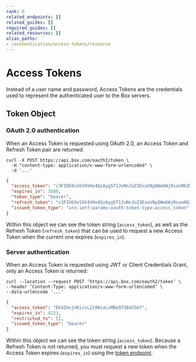 ```yaml
---
rank: 6
related_endpoints: []
related_guides: []
required_guides: []
related_resources: []
alias_paths: 
- /authentication/access-tokens/resource
---
```


# Access Tokens

Instead of a user name and password, Access Tokens are the credentials used to
represent the authenticated user to the Box servers. 

## Token Object

### OAuth 2.0 authentication

When an Access Token is requested using OAuth 2.0, an Access Token and Refresh
Token pair are returned. 

```curl
curl -X POST https://api.box.com/oauth2/token \
  -H "content-type: application/x-www-form-urlencoded" \
  -d '...'
```

```json
{
  "access_token": "c3FIOG9vSGV4VHo4QzAyg5T1JvNnJoZ3ExaVNyQWw6WjRsanRKZG5lQk9qUE1BVQ",
  "expires_in": 3600,
  "token_type": "bearer",
  "refresh_token": "c3FIOG9vSGV4VHo4QzAyg5T1JvNnJoZ3ExaVNyQWw6WjRsanRKZG5lQk9qUE1BVQ",
  "issued_token_type": "urn:ietf:params:oauth:token-type:access_token"
}
```

Within this object we can see the token string (`access_token`), as well
as the Refresh Token (`refresh_token`) that can be used to request a new Access
Token when the current one expires (`expires_in`).

### Server authentication

When an Access Token is requested using JWT or Client Credentials Grant, only an
Access Token is returned: 

```curl
curl --location --request POST ‘https://api.box.com/oauth2/token’ \
--header ‘Content-Type: application/x-www-form-urlencoded’ \
--data-urlencode '...'
```

```json
{
  "access_token": "DkXZmsjUKizvL2z0WiaLvMBeQ756XCGGf",
  "expires_in": 4123,
  "restricted_to": [],
  "issued_token_type": "bearer"
}
```

Within this object we can see the token string (`access_token`). 
Because a Refresh Token is not returned, you must request a new token when the
Access Token expires (`expires_in`) using the [token endpoint][token]. 

[token]: e://post-oauth2-token